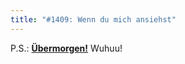 ```yaml
---
title: "#1409: Wenn du mich ansiehst"
---
```


P.S.:  <a href="http://www.fonflatter.de/ausstellung"><strong>Übermorgen!</strong></a> Wuhuu!

